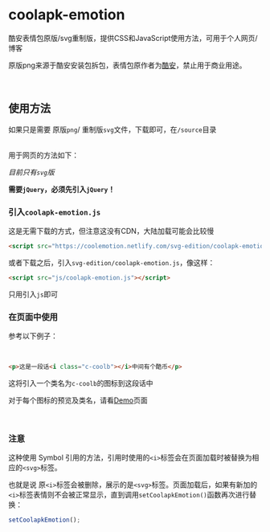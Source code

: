 # coolapk-emotion
酷安表情包原版/svg重制版，提供CSS和JavaScript使用方法，可用于个人网页/博客
<br>

原版png来源于酷安安装包拆包，表情包原作者为<a href="https://coolapk.com/">酷安</a>，禁止用于商业用途。

<br>

## 使用方法
如果只是需要 原版`png`/ 重制版`svg`文件，下载即可，在`/source`目录

<br>用于网页的方法如下：

_目前只有`svg`版_

__需要`jQuery`，必须先引入`jQuery`！__

### 引入`coolapk-emotion.js`

这是无需下载的方式，但注意这没有CDN，大陆加载可能会比较慢

```html
<script src="https://coolemotion.netlify.com/svg-edition/coolapk-emotion.js"></script>
```

或者下载之后，引入`svg-edition/coolapk-emotion.js`，像这样：

```html
<script src="js/coolapk-emotion.js"></script>
```

只用引入`js`即可

### 在页面中使用

参考以下例子：

<br>

```html
<p>这是一段话<i class="c-coolb"></i>中间有个酷币</p>
```

这将引入一个类名为`c-coolb`的图标到这段话中

对于每个图标的预览及类名，请看[Demo](https://emotion.texice.xyz/svg-edition/demo.html)页面

<br>

### 注意

这种使用 Symbol 引用的方法，引用时使用的`<i>`标签会在页面加载时被替换为相应的`<svg>`标签。

也就是说 原`<i>`标签会被删除，展示的是`<svg>`标签。页面加载后，如果有新加的`<i>`标签表情则不会被正常显示，直到调用`setCoolapkEmotion()`函数再次进行替换：

```javascript
setCoolapkEmotion();
```

